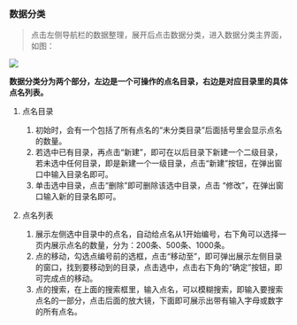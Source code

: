 ### 数据分类

> 点击左侧导航栏的数据整理，展开后点击数据分类，进入数据分类主界面，如图：

![](http://ww1.sinaimg.cn/large/0062oezDgy1fgrlvaxjr9j30t20bpjsv.jpg)

**数据分类分为两个部分，左边是一个可操作的点名目录，右边是对应目录里的具体点名列表。**

1. 点名目录

   1. 初始时，会有一个包括了所有点名的“未分类目录”后面括号里会显示点名的数量。
   2. 若选中已有目录，再点击“新建”，即可在以后目录下新建一个二级目录，若未选中任何目录，即是新建一个一级目录，点击“新建”按钮，在弹出窗口中输入目录名即可。
   3. 单击选中目录，点击“删除”即可删除该选中目录，点击 “修改”，在弹出窗口输入新的目录名即可。

2. 点名列表

   1. 展示左侧选中目录中的点名，自动给点名从1开始编号，右下角可以选择一页内展示点名的数量，分为：200条、500条、1000条。
   2. 点的移动，勾选点编号前的选框，点击“移动至”，即可弹出展示左侧目录的窗口，找到要移动到的目录，点击选中，点击右下角的“确定”按钮，即可完成点的移动。
   3. 点的搜索，在上面的搜索框里，输入点名，可以模糊搜索，即输入要搜索点名的一部分，点击后面的放大镜，下面即可展示出带有输入字母或数字的所有点名。



